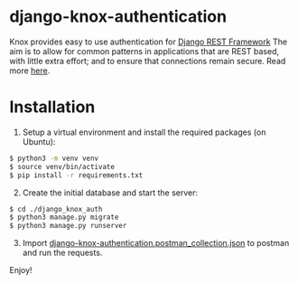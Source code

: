 # django-knox-authentication
Knox provides easy to use authentication for [Django REST Framework](http://www.django-rest-framework.org/) The aim is to allow for common patterns in applications that are REST based, with little extra effort; and to ensure that connections remain secure. Read more [here](https://james1345.github.io/django-rest-knox/).

# Installation
1. Setup a virtual environment and install the required packages (on Ubuntu):
  ```bash
  $ python3 -m venv venv
  $ source venv/bin/activate
  $ pip install -r requirements.txt
  ```
2. Create the initial database and start the server:
  ```bash
  $ cd ./django_knox_auth
  $ python3 manage.py migrate
  $ python3 manage.py runserver
  ```
3. Import [django-knox-authentication.postman_collection.json](https://github.com/keivanipchihagh/django-knox-authentication/blob/main/django-knox-authentication.postman_collection.json) to postman and run the requests.


Enjoy!

